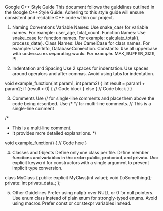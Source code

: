 Google C++ Style Guide
This document follows the guidelines outlined in the Google C++ Style Guide. Adhering to this style guide will ensure consistent and readable C++ code within our project.

1. Naming Conventions
Variable Names: Use snake_case for variable names. For example: user_age, total_count.
Function Names: Use snake_case for function names. For example: calculate_total(), process_data().
Class Names: Use CamelCase for class names. For example: UserInfo, DatabaseConnection.
Constants: Use all uppercase with underscores separating words. For example: MAX_BUFFER_SIZE, PI.

2. Indentation and Spacing
Use 2 spaces for indentation.
Use spaces around operators and after commas.
Avoid using tabs for indentation.

void example_function(int param1, int param2) {
  int result = param1 + param2;
  if (result > 0) {
    // Code block
  } else {
    // Code block
  }
}

3. Comments
Use // for single-line comments and place them above the code being described.
Use /* */ for multi-line comments.
// This is a single-line comment

/*
 * This is a multi-line comment.
 * It provides more detailed explanations.
 */
 
void example_function() {
  // Code here
}

4. Classes and Objects
Define only one class per file.
Define member functions and variables in the order: public, protected, and private.
Use explicit keyword for constructors with a single argument to prevent implicit type conversion.

class MyClass {
public:
  explicit MyClass(int value);
  void DoSomething();
private:
  int private_data_;
};

5. Other Guidelines
Prefer using nullptr over NULL or 0 for null pointers.
Use enum class instead of plain enum for strongly-typed enums.
Avoid using macros. Prefer const or constexpr variables instead.

